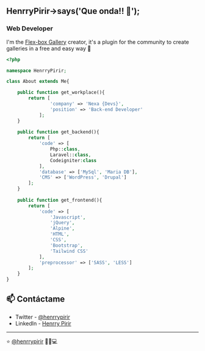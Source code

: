 <h2>HenrryPirir->says('Que onda!! 👋');</h2>
<h3>Web Developer</h3>

<p>I'm the <a href="https://henrrypirir.github.io/flexbox-gallery/">Flex-box Gallery</a> creator, it's a plugin for the community to create galleries in a free and easy way 🤯</p>

```php
<?php

namespace HenrryPirir;

class About extends Me{

    public function get_workplace(){
        return [
                'company' => 'Nexa {Devs}',
                'position' => 'Back-end Developer'         
            ];
    }
    
    public function get_backend(){
        return [
            'code' => [
                Php::class,
                Laravel::class,
                Codeigniter:class
            ],
            'database' => ['MySql', 'Maria DB'],
            'CMS' => ['WordPress', 'Drupal']
        ];
    }
    
    public function get_frontend(){
        return [
            'code' => [
                'Javascript',
                'jQuery',
                'Alpine',
                'HTML',
                'CSS',
                'Bootstrap',
                'Tailwind CSS'
            ],
            'preprocessor' => ['SASS', 'LESS']
        ];
    }
}
```

## 📫 Contáctame
- Twitter - [@henrrypirir](https://twitter.com/henrrypirir)
- LinkedIn - [Henrry Pirir](https://www.linkedin.com/in/henrrypirir/)

---

⭐️ [@henrrypirir](https://github.com/henrrypirir) 🧙‍♂️💻 
